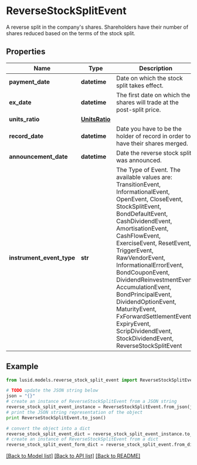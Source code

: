 # ReverseStockSplitEvent

A reverse split in the company's shares. Shareholders have their number of shares reduced based on the terms of the stock split.

## Properties
Name | Type | Description | Notes
------------ | ------------- | ------------- | -------------
**payment_date** | **datetime** | Date on which the stock split takes effect. | 
**ex_date** | **datetime** | The first date on which the shares will trade at the post-split price. | 
**units_ratio** | [**UnitsRatio**](UnitsRatio.md) |  | 
**record_date** | **datetime** | Date you have to be the holder of record in order to have their shares merged. | [optional] 
**announcement_date** | **datetime** | Date the reverse stock split was announced. | [optional] 
**instrument_event_type** | **str** | The Type of Event. The available values are: TransitionEvent, InformationalEvent, OpenEvent, CloseEvent, StockSplitEvent, BondDefaultEvent, CashDividendEvent, AmortisationEvent, CashFlowEvent, ExerciseEvent, ResetEvent, TriggerEvent, RawVendorEvent, InformationalErrorEvent, BondCouponEvent, DividendReinvestmentEvent, AccumulationEvent, BondPrincipalEvent, DividendOptionEvent, MaturityEvent, FxForwardSettlementEvent, ExpiryEvent, ScripDividendEvent, StockDividendEvent, ReverseStockSplitEvent | 

## Example

```python
from lusid.models.reverse_stock_split_event import ReverseStockSplitEvent

# TODO update the JSON string below
json = "{}"
# create an instance of ReverseStockSplitEvent from a JSON string
reverse_stock_split_event_instance = ReverseStockSplitEvent.from_json(json)
# print the JSON string representation of the object
print ReverseStockSplitEvent.to_json()

# convert the object into a dict
reverse_stock_split_event_dict = reverse_stock_split_event_instance.to_dict()
# create an instance of ReverseStockSplitEvent from a dict
reverse_stock_split_event_form_dict = reverse_stock_split_event.from_dict(reverse_stock_split_event_dict)
```
[[Back to Model list]](../README.md#documentation-for-models) [[Back to API list]](../README.md#documentation-for-api-endpoints) [[Back to README]](../README.md)



